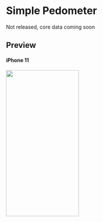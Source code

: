 # Simple Pedometer

Not released, core data coming soon

## Preview
#### iPhone 11  
<img src="https://user-images.githubusercontent.com/55029049/145365339-40bc95d3-bc56-43d2-8329-2c49ca09aecc.gif" width="200" height="400">
